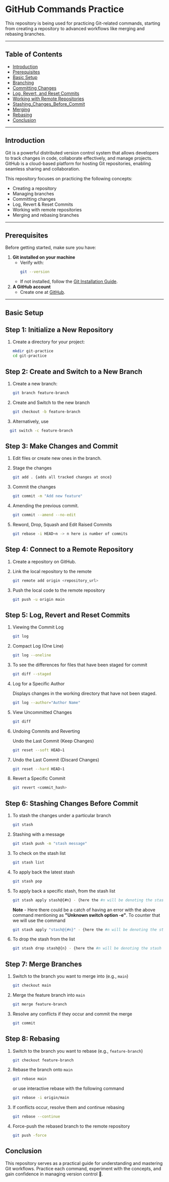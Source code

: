 # GitHub Commands Practice  

This repository is being used for practicing Git-related commands, starting from creating a repository to advanced workflows like merging and rebasing branches.  

---

## Table of Contents  
- [Introduction](#introduction)  
- [Prerequisites](#prerequisites)  
- [Basic Setup](#basic-setup)  
- [Branching](#branching)  
- [Committing Changes](#committing-changes)  
- [Log, Revert, and Reset Commits](#log-revert-and-reset-commits)  
- [Working with Remote Repositories](#working-with-remote-repositories)
- [Stashing_Changes_Before_Commit](#stashing-changes-before-commit)
- [Merging](#merging)  
- [Rebasing](#rebasing)  
- [Conclusion](#conclusion)   

---

## Introduction  

Git is a powerful distributed version control system that allows developers to track changes in code, collaborate effectively, and manage projects. GitHub is a cloud-based platform for hosting Git repositories, enabling seamless sharing and collaboration.  

This repository focuses on practicing the following concepts:  
- Creating a repository  
- Managing branches  
- Committing changes
- Log, Revert & Reset Commits
- Working with remote repositories  
- Merging and rebasing branches  

---

## Prerequisites  

Before getting started, make sure you have:  
1. **Git installed on your machine**  
   - Verify with:  
     ```bash  
     git --version  
     ```  
   - If not installed, follow the [Git Installation Guide](https://git-scm.com/book/en/v2/Getting-Started-Installing-Git).  
2. **A GitHub account**  
   - Create one at [GitHub](https://github.com).  

---

## Basic Setup  

## Step 1: Initialize a New Repository  

1. Create a directory for your project:
   
   ```bash  
   mkdir git-practice  
   cd git-practice

## Step 2: Create and Switch to a New Branch

1. Create a new branch:
   
   ```bash  
   git branch feature-branch
   
3. Create and Switch to the new branch
   
   ```bash
   git checkout -b feature-branch

4. Alternatively, use
   
  ```bash
    git switch -c feature-branch
 ```

## Step 3: Make Changes and Commit

1. Edit files or create new ones in the branch.
   
2. Stage the changes
    
   ```bash  
   git add . {adds all tracked changes at once}
   ```
   
4. Commit the changes
   
   ```bash  
   git commit -m "Add new feature"  
   ```

5. Amending the previous commit.

   ```bash  
   git commit --amend --no-edit  
   ```
   
6. Reword, Drop, Squash and Edit Raised Commits

   ```bash  
   git rebase -i HEAD~n -> n here is number of commits
   ```

## Step 4: Connect to a Remote Repository

1. Create a repository on GitHub.
   
2. Link the local repository to the remote
   
   ```bash  
   git remote add origin <repository_url>      
   ```
   
3. Push the local code to the remote repository
   
   ```bash  
   git push -u origin main      
   ```
   
## Step 5: Log, Revert and Reset Commits

1. Viewing the Commit Log

   ```bash  
   git log      
   ```

2. Compact Log (One Line)

   ```bash  
   git log --oneline        
   ```
   
3. To see the differences for files that have been staged for commit

   ```bash  
   git diff --staged       
   ```
   
4. Log for a Specific Author
   
   Displays changes in the working directory that have not been staged.

   ```bash  
   git log --author="Author Name"          
   ```
   
5. View Uncommitted Changes

   ```bash  
   git diff          
   ```
   
6. Undoing Commits and Reverting

   Undo the Last Commit (Keep Changes)

   ```bash  
   git reset --soft HEAD~1            
   ```

7. Undo the Last Commit (Discard Changes)

   ```bash  
   git reset --hard HEAD~1            
   ```

8. Revert a Specific Commit

   ```bash  
   git revert <commit_hash>              
   ```

## Step 6: Stashing Changes Before Commit

1. To stash the changes under a particular branch

   ```bash  
   git stash     
   ```

2. Stashing with a message 

   ```bash  
   git stash push -m "stash message"        
   ```
   
3. To check on the stash list

   ```bash  
   git stash list          
   ```

4. To apply back the latest stash

   ```bash  
   git stash pop          
   ```

5. To apply back a specific stash, from the stash list

   ```bash  
   git stash apply stash@{#n} - {here the #n will be denoting the stash index}.          
   ```

   **Note** - Here there could be a catch of having an error with the above command mentioning as **"Unknown switch option -e"**. To counter that we will use the command

   ```bash  
   git stash apply "stash@{#n}" - {here the #n will be denoting the stash index}.           
   ```

7. To drop the stash from the list

   ```bash  
   git stash drop stash@{n} - {here the #n will be denoting the stash index}.           
   ```

## Step 7: Merge Branches

1. Switch to the branch you want to merge into (e.g., ```main```)
   
   ```bash  
   git checkout main
   ```
   
2. Merge the feature branch into ```main```
   
   ```bash  
   git merge feature-branch  
   ```
   
3. Resolve any conflicts if they occur and commit the merge
   
   ```bash  
   git commit
   ```

## Step 8: Rebasing

1. Switch to the branch you want to rebase (e.g., ```feature-branch```)
   
   ```bash  
   git checkout feature-branch  
   ```
   
2. Rebase the branch onto ```main```
   
   ```bash  
   git rebase main    
   ```
   
   or use interactive rebase with the following command
  
   ```bash  
   git rebase -i origin/main    
   ```

3. If conflicts occur, resolve them and continue rebasing
   
   ```bash  
   git rebase --continue  
   ```
   
4. Force-push the rebased branch to the remote repository
   
   ```bash  
   git push -force  
   ```

## Conclusion

This repository serves as a practical guide for understanding and mastering Git workflows. Practice each command, experiment with the concepts, and gain confidence in managing version control 🚀.
